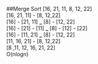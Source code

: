 ##Merge Sort
[16, 21, 11, 8, 12, 22]\
[16, 21, 11]  -  [8, 12,22]\
[16]  - [21, 11]  **_** [8] - [12, 22]\
[16] - [21] - [11]  **_** [8] - [12] - [22]\
[16]  - [11, 21]  **_** [8] - [12, 22]\
[11, 16, 21]  -  [8, 12,22]\
[8 ,11, 12, 16, 21, 22]\
O(nlogn)
